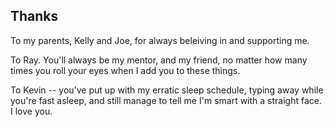 ## Thanks

To my parents, Kelly and Joe, for always beleiving in and supporting me.

To Ray. You'll always be my mentor, and my friend, no matter how many times you roll your eyes when I add you to these things.

To Kevin -- you've put up with my erratic sleep schedule, typing away while you're fast asleep, and still manage to tell me I'm smart with a straight face. I love you.

